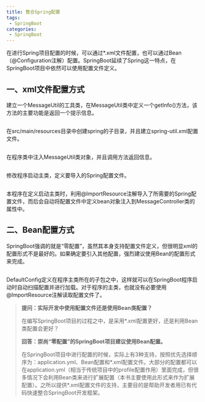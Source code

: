 ```yaml
---
title: 整合Spring配置
tags:
 - SpringBoot
categories: 
 - SpringBoot
---
```




在进行Spring项目配置的时候，可以通过*.xml文件配置，也可以通过Bean（@Configuration注解）配置。SpringBoot延续了Spring这一特点，在SpringBoot项目中依然可以使用配置文件定义。

## 一、xml文件配置方式

建立一个MessageUtil的工具类，在MessageUtil类中定义一个getInfo()方法，该方法的主要功能是返回一个提示信息。

~~~

~~~

在src/main/resources目录中创建spring的子目录，并且建立spring-util.xml配置文件。

~~~

~~~

在程序类中注入MessageUtil类对象，并且调用方法返回信息。

~~~

~~~

修改程序启动主类，定义要导入的Spring配置文件。

~~~

~~~

本程序在定义启动主类时，利用@ImportResource注解导入了所需要的Spring配置文件，而后会自动将配置文件中定义bean对象注入到MessageController类的属性中。



## 二、Bean配置方式

SpringBoot强调的就是“零配置”，虽然其本身支持配置文件定义，但很明显xml的配置形式不是最好的。如果确定要引入其他配置，强烈建议使用Bean的配置形式来完成。

~~~

~~~

DefaultConfig定义在程序主类所在的子包之中，这样就可以在SpringBoot程序启动时自动扫描配置并进行加载。对于程序的主类，也就没有必要使用@ImportResource注解读取配置文件了。

> **提问：实际开发中使用配置文件还是使用Bean类配置？**
>
> 在编写SpringBoot项目的过程之中，是采用*.xml配置更好，还是利用Bean类配置会更好？
>
> **回答：崇尚“零配置”的SpringBoot项目建议使用Bean配置。**
>
> 在SpringBoot项目中进行配置的时候，实际上有3种支持，按照优先选择顺序为：application.yml、Bean配置和*.xml配置文件。大部分的配置都可以在application.yml（相当于传统项目中的profile配置作用）里面完成，但很多情况下会利用Bean类来进行扩展配置（本书主要使用此形式来作为扩展配置）。之所以提供*.xml配置文件的支持，主要目的是帮助开发者用已有代码快速整合SpringBoot开发框架。